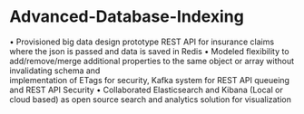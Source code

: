 # Advanced-Database-Indexing
•	Provisioned big data design prototype REST API for insurance claims where the json is passed and data is saved in Redis
•	Modeled flexibility to add/remove/merge additional properties to the same object or array without invalidating schema and   
implementation of ETags for security, Kafka system for REST API queueing and REST API Security
•	Collaborated Elasticsearch and Kibana (Local or cloud based) as open source search and analytics solution for visualization
